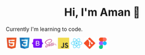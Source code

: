 <div align= "center">
  <h1>Hi, I'm Aman 👋</h1>
</div>

<div>
  <p>Currently I'm learning to code.</p>
  <img src= "https://github.com/devicons/devicon/blob/master/icons/html5/html5-original.svg" title= "html" alt= "html" width= "30" height= "30">
  <img src= "https://github.com/devicons/devicon/blob/master/icons/css3/css3-original.svg" title= "css" alt="css" width= "30" height= "30">
  <img src= "https://github.com/devicons/devicon/blob/master/icons/bootstrap/bootstrap-original.svg" title= "bootstrap" alt= "bootstrap" width= "30" height= "30">
  <img src= "https://github.com/devicons/devicon/blob/master/icons/sass/sass-original.svg" title= "sass" alt= "sass" width= "30" height= "30">
  <img src= "https://github.com/devicons/devicon/blob/master/icons/javascript/javascript-original.svg" title= "javascript" alt= "javascript" width= "30" height= "30">
  <img src= "https://github.com/devicons/devicon/blob/master/icons/react/react-original.svg" title= "react" alt= "react" width= "30" height= "30">
  <img src= "https://github.com/devicons/devicon/blob/master/icons/git/git-original.svg" title= "git" alt= "git" width= "30" height= "30">
  <img src= "https://github.com/devicons/devicon/blob/master/icons/figma/figma-original.svg" title= "figma" alt= "figma" width= "30" height= "30">
</div>

<!--
**amansgz/amansgz** is a ✨ _special_ ✨ repository because its `README.md` (this file) appears on your GitHub profile.

Here are some ideas to get you started:

- 🔭 I’m currently working on ...
- 🌱 I’m currently learning ...
- 👯 I’m looking to collaborate on ...
- 🤔 I’m looking for help with ...
- 💬 Ask me about ...
- 📫 How to reach me: ...
- 😄 Pronouns: ...
- ⚡ Fun fact: ...
-->
